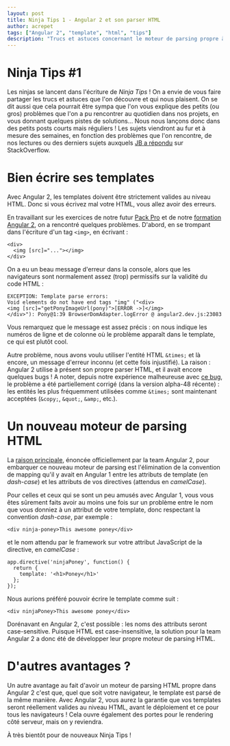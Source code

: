 ```yaml
---
layout: post
title: Ninja Tips 1 - Angular 2 et son parser HTML
author: acrepet
tags: ["Angular 2", "template", "html", "tips"]
description: "Trucs et astuces concernant le moteur de parsing propre à Angular 2"
---
```


# Ninja Tips #1
Les ninjas se lancent dans l'écriture de *Ninja Tips*&nbsp;! On a envie de vous faire partager les trucs et astuces que l'on découvre et qui nous plaisent. On se dit aussi que cela pourrait être sympa que l'on vous explique des petits (ou gros) problèmes que l'on a pu rencontrer au quotidien dans nos projets, en vous donnant quelques pistes de solutions... Nous nous lançons donc dans des petits posts courts mais réguliers&nbsp;! Les sujets viendront au fur et à mesure des semaines, en fonction des problèmes que l'on rencontre, de nos lectures ou des derniers sujets auxquels [JB a répondu](http://stackoverflow.com/users/571407/jb-nizet?tab=answers) sur StackOverflow.

# Bien écrire ses templates

Avec Angular&nbsp;2, les templates doivent être strictement valides au niveau HTML. Donc si vous écrivez mal votre HTML, vous allez avoir des erreurs.

En travaillant sur les exercices de notre futur [Pack Pro](https://books.ninja-squad.com/angular2) et de notre [formation Angular 2](http://ninja-squad.fr/formations/formation-angular2), on a rencontré quelques problèmes. D'abord, en se trompant dans l'écriture d'un tag `<img>`, en écrivant&nbsp;:

    <div>
      <img [src]="..."></img>
    </div>

On a eu un beau message d'erreur dans la console, alors que les navigateurs sont normalement assez (trop) permissifs sur la validité du code HTML&nbsp;:

    EXCEPTION: Template parse errors:
    Void elements do not have end tags "img" ("<div>
    <img [src]="getPonyImageUrl(pony)">[ERROR ->]</img>
    </div>"): Pony@1:39 BrowserDomAdapter.logError @ angular2.dev.js:23083

Vous remarquez que le message est assez précis&nbsp;: on nous indique les numéros de ligne et de colonne où le problème apparaît dans le template, ce qui est plutôt cool.

Autre problème, nous avons voulu utiliser l'entité HTML `&times;` et là encore, un message d'erreur inconnu (et cette fois injustifié). La raison&nbsp;: Angular&nbsp;2 utilise à présent son propre parser HTML, et il avait encore quelques bugs&nbsp;!
A noter, depuis notre expérience malheureuse avec [ce bug](https://github.com/angular/angular/issues/5546), le problème a été partiellement corrigé (dans la version alpha-48 récente)&nbsp;: les entités les plus fréquemment utilisées comme `&times;` sont maintenant acceptées (`&copy;`, `&quot;`, `&amp;`, etc.).


# Un nouveau moteur de parsing HTML

La [raison principale](http://angularjs.blogspot.fr/2016/02/angular-2-templates-will-it-parse.html), énoncée officiellement par la team Angular&nbsp;2, pour embarquer ce nouveau moteur de parsing est l'élimination de la convention de mapping qu'il y avait en Angular&nbsp;1 entre les attributs de template (en *dash-case*) et les attributs de vos directives (attendus en *camelCase*).

Pour celles et ceux qui se sont un peu amusés avec Angular&nbsp;1, vous vous êtes sûrement faits avoir au moins une fois sur un problème entre le nom que vous donniez à un attribut de votre template, donc respectant la convention *dash-case*, par exemple&nbsp;:

    <div ninja-poney>This awesome poney</div>

et le nom attendu par le framework sur votre attribut JavaScript de la directive, en *camelCase*&nbsp;:

    app.directive('ninjaPoney', function() {
      return {
        template: '<h1>Poney</h1>'
      };
    });


Nous aurions préféré pouvoir écrire le template comme suit&nbsp;:

    <div ninjaPoney>This awesome poney</div>


Dorénavant en Angular&nbsp;2, c'est possible&nbsp;: les noms des attributs seront case-sensitive. Puisque HTML est case-insensitive, la solution pour la team Angular&nbsp;2 a donc été de développer leur propre moteur de parsing HTML.

# D'autres avantages&nbsp;?

Un autre avantage au fait d'avoir un moteur de parsing HTML propre dans Angular&nbsp;2 c'est que, quel que soit votre navigateur, le template est parsé de la même manière. Avec Angular&nbsp;2, vous aurez la garantie que vos templates seront réellement valides au niveau HTML, avant le déploiement et ce pour tous les navigateurs&nbsp;!
Cela ouvre également des portes pour le rendering côté serveur, mais on y reviendra.

À très bientôt pour de nouveaux Ninja Tips&nbsp;!

